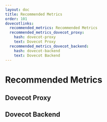 ```yaml
---
layout: doc
title: Recommended Metrics
order: 101
dovecotlinks:
  recommended_metrics: Recommended Metrics
  recommended_metrics_dovecot_proxy:
    hash: dovecot-proxy
    text: Dovecot Proxy
  recommended_metrics_dovecot_backend:
    hash: dovecot-backend
    text: Dovecot Backend
---
```


# Recommended Metrics

<!-- @include: ../../../core/docs/core/recommended_metrics_include/header.inc -->

## Dovecot Proxy

<!-- @include: ../../../core/docs/core/recommended_metrics_include/proxy.inc -->

## Dovecot Backend

<!-- @include: ../../../core/docs/core/recommended_metrics_include/backend.inc -->
